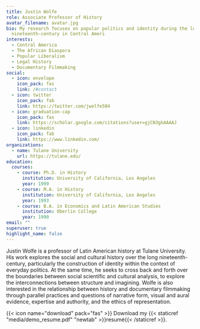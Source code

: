 ```yaml
---
title: Justin Wolfe
role: Associate Professor of History
avatar_filename: avatar.jpg
bio: My research focuses on popular politics and identity during the long
  nineteenth-century in Central Ameri
interests:
  - Central America
  - The African Diaspora
  - Popular Liberalism
  - Legal History
  - Documentary Filmmaking
social:
  - icon: envelope
    icon_pack: fas
    link: /#contact
  - icon: twitter
    icon_pack: fab
    link: https://twitter.com/jwolfe504
  - icon: graduation-cap
    icon_pack: fas
    link: https://scholar.google.com/citations?user=gjCN3gkAAAAJ
  - icon: linkedin
    icon_pack: fab
    link: https://www.linkedin.com/
organizations:
  - name: Tulane University
    url: https://tulane.edu/
education:
  courses:
    - course: Ph.D. in History
      institution: University of California, Los Angeles
      year: 1999
    - course: M.A. in History
      institution: University of California, Los Angeles
      year: 1993
    - course: B.A. in Economics and Latin American Studies
      institution: Oberlin College
      year: 1990
email: ""
superuser: true
highlight_name: false
---
```

Justin Wolfe is a professor of Latin American history at Tulane University. His work explores the social and cultural history over the long nineteenth-century, particularly the construction of identity within the context of everyday politics. At the same time, he seeks to cross back and forth over the boundaries between social scientific and cultural analysis, to explore the interconnections between structure and imagining. Wolfe is also interested in the relationship between history and documentary filmmaking through parallel practices and questions of narrative form, visual and aural evidence, expertise and authority, and the ethics of representation. 

{{< icon name="download" pack="fas" >}} Download my {{< staticref "media/demo_resume.pdf" "newtab" >}}resumé{{< /staticref >}}.